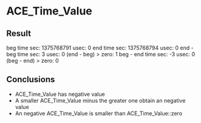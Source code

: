 ACE_Time_Value
============

Result
-
beg time sec: 1375768791 usec: 0
end time sec: 1375768794 usec: 0
end - beg time sec: 3 usec: 0
(end - beg) > zero: 1
beg - end time sec: -3 usec: 0
(beg - end) > zero: 0

Conclusions
-
 - ACE_Time_Value has negative value
 - A smaller ACE_Time_Value minus the greater one obtain an negative value
 - An negative ACE_Time_Value is smaller than ACE_Time_Value::zero
